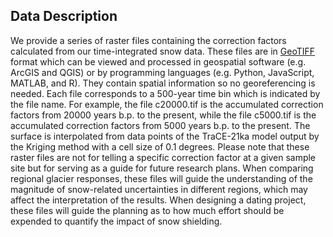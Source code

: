 ## Data Description

We provide a series of raster files containing the correction factors calculated from our time-integrated snow data. These files are in [GeoTIFF](https://en.wikipedia.org/wiki/GeoTIFF) format which can be viewed and processed in geospatial software (e.g. ArcGIS and QGIS) or by programming languages (e.g. Python, JavaScript, MATLAB, and R). They contain spatial information so no georeferencing is needed. Each file corresponds to a 500-year time bin which is indicated by the file name. For example, the file c20000.tif is the accumulated correction factors from 20000 years b.p. to the present, while the file c5000.tif is the accumulated correction factors from 5000 years b.p. to the present. The surface is interpolated from data points of the TraCE-21ka model output by the Kriging method with a cell size of 0.1 degrees. Please note that these raster files are not for telling a specific correction factor at a given sample site but for serving as a guide for future research plans. When comparing regional glacier responses, these files will guide the understanding of the magnitude of snow-related uncertainties in different regions, which may affect the interpretation of the results. When designing a dating project, these files will guide the planning as to how much effort should be expended to quantify the impact of snow shielding. 
